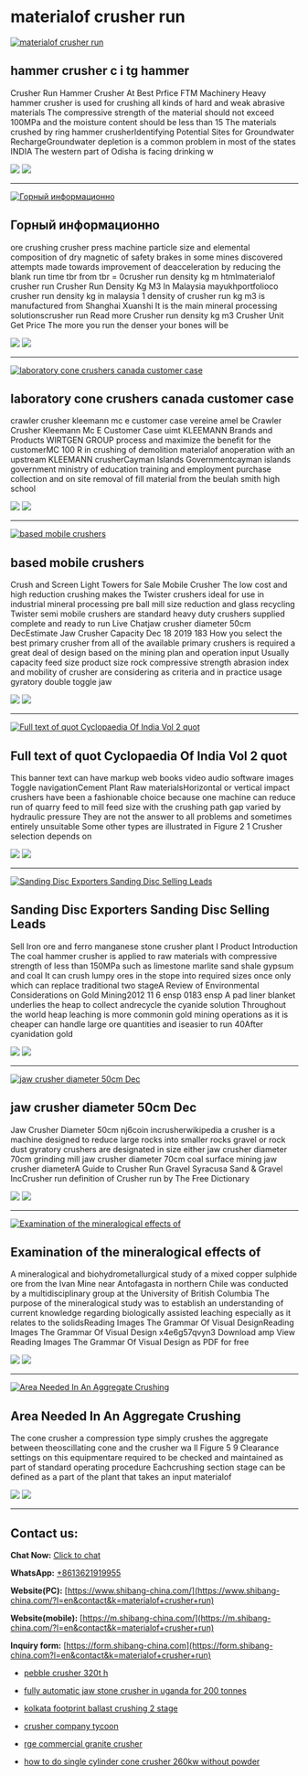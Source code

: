 # materialof crusher run

<a href="https://swt.shibang-china.com/?l=en&img&k=materialof+crusher+run" target="_blank">![materialof crusher run](http://static.shibang-china.com/all-800x300/143.jpg)</a>

## hammer crusher c i tg hammer
Crusher Run Hammer Crusher At Best Prfice FTM Machinery Heavy hammer crusher is used for crushing all kinds of hard and weak abrasive materials The compressive strength of the material should not exceed 100MPa and the moisture content should be less than 15 The materials crushed by ring hammer crusherIdentifying Potential Sites for Groundwater RechargeGroundwater depletion is a common problem in most of the states INDIA The western part of Odisha is facing drinking w


<a href="https://whatsapp.shibangsoft.com/WhatsApp.php" target="_blank" title="WhatsApp">![](http://static.shibang-china.com/icon/whatsapp.png)</a> <a href="https://swt.shibang-china.com/?l=en&icon&k=materialof+crusher+run" target="_blank">![](http://static.shibang-china.com/icon/chat-en.png)</a>

---

<a href="https://swt.shibang-china.com/?l=en&img&k=materialof+crusher+run" target="_blank">![Горный информационно](http://static.shibang-china.com/all-800x300/643.jpg)</a>

## Горный информационно
ore crushing crusher press machine particle size and elemental composition of dry magnetic of safety brakes in some mines discovered attempts made towards improvement of deacceleration by reducing the blank run time tbr from tbr = 0crusher run density kg m htmlmaterialof crusher run Crusher Run Density Kg M3 In Malaysia mayukhportfolioco crusher run density kg in malaysia 1 density of crusher run kg m3 is manufactured from Shanghai Xuanshi It is the main mineral processing solutionscrusher run Read more Crusher run density kg m3 Crusher Unit Get Price The more you run the denser your bones will be


<a href="https://whatsapp.shibangsoft.com/WhatsApp.php" target="_blank" title="WhatsApp">![](http://static.shibang-china.com/icon/whatsapp.png)</a> <a href="https://swt.shibang-china.com/?l=en&icon&k=materialof+crusher+run" target="_blank">![](http://static.shibang-china.com/icon/chat-en.png)</a>

---

<a href="https://swt.shibang-china.com/?l=en&img&k=materialof+crusher+run" target="_blank">![laboratory cone crushers canada customer case](http://static.shibang-china.com/all-800x300/87.jpg)</a>

## laboratory cone crushers canada customer case
crawler crusher kleemann mc e customer case vereine amel be Crawler Crusher Kleemann Mc E Customer Case uimt KLEEMANN Brands and Products WIRTGEN GROUP process and maximize the benefit for the customerMC 100 R in crushing of demolition materialof anoperation with an upstream KLEEMANN crusherCayman Islands Governmentcayman islands government ministry of education training and employment purchase collection and on site removal of fill material from the beulah smith high school


<a href="https://whatsapp.shibangsoft.com/WhatsApp.php" target="_blank" title="WhatsApp">![](http://static.shibang-china.com/icon/whatsapp.png)</a> <a href="https://swt.shibang-china.com/?l=en&icon&k=materialof+crusher+run" target="_blank">![](http://static.shibang-china.com/icon/chat-en.png)</a>

---

<a href="https://swt.shibang-china.com/?l=en&img&k=materialof+crusher+run" target="_blank">![based mobile crushers](http://static.shibang-china.com/all-800x300/121.jpg)</a>

## based mobile crushers
Crush and Screen Light Towers for Sale Mobile Crusher The low cost and high reduction crushing makes the Twister crushers ideal for use in industrial mineral processing pre ball mill size reduction and glass recycling Twister semi mobile crushers are standard heavy duty crushers supplied complete and ready to run Live Chatjaw crusher diameter 50cm DecEstimate Jaw Crusher Capacity Dec 18 2019 183 How you select the best primary crusher from all of the available primary crushers is required a great deal of design based on the mining plan and operation input Usually capacity feed size product size rock compressive strength abrasion index and mobility of crusher are considering as criteria and in practice usage gyratory double toggle jaw


<a href="https://whatsapp.shibangsoft.com/WhatsApp.php" target="_blank" title="WhatsApp">![](http://static.shibang-china.com/icon/whatsapp.png)</a> <a href="https://swt.shibang-china.com/?l=en&icon&k=materialof+crusher+run" target="_blank">![](http://static.shibang-china.com/icon/chat-en.png)</a>

---

<a href="https://swt.shibang-china.com/?l=en&img&k=materialof+crusher+run" target="_blank">![Full text of quot Cyclopaedia Of India Vol 2 quot](http://static.shibang-china.com/all-800x300/631.jpg)</a>

## Full text of quot Cyclopaedia Of India Vol 2 quot
This banner text can have markup web books video audio software images Toggle navigationCement Plant Raw materialsHorizontal or vertical impact crushers have been a fashionable choice because one machine can reduce run of quarry feed to mill feed size with the crushing path gap varied by hydraulic pressure They are not the answer to all problems and sometimes entirely unsuitable Some other types are illustrated in Figure 2 1 Crusher selection depends on


<a href="https://whatsapp.shibangsoft.com/WhatsApp.php" target="_blank" title="WhatsApp">![](http://static.shibang-china.com/icon/whatsapp.png)</a> <a href="https://swt.shibang-china.com/?l=en&icon&k=materialof+crusher+run" target="_blank">![](http://static.shibang-china.com/icon/chat-en.png)</a>

---

<a href="https://swt.shibang-china.com/?l=en&img&k=materialof+crusher+run" target="_blank">![Sanding Disc Exporters Sanding Disc Selling Leads](http://static.shibang-china.com/all-800x300/65.jpg)</a>

## Sanding Disc Exporters Sanding Disc Selling Leads
Sell Iron ore and ferro manganese stone crusher plant I Product Introduction The coal hammer crusher is applied to raw materials with compressive strength of less than 150MPa such as limestone marlite sand shale gypsum and coal It can crush lumpy ores in the stope into required sizes once only which can replace traditional two stageA Review of Environmental Considerations on Gold Mining2012 11 6 ensp 0183 ensp A pad liner blanket underlies the heap to collect andrecycle the cyanide solution Throughout the world heap leaching is more commonin gold mining operations as it is cheaper can handle large ore quantities and iseasier to run 40After cyanidation gold


<a href="https://whatsapp.shibangsoft.com/WhatsApp.php" target="_blank" title="WhatsApp">![](http://static.shibang-china.com/icon/whatsapp.png)</a> <a href="https://swt.shibang-china.com/?l=en&icon&k=materialof+crusher+run" target="_blank">![](http://static.shibang-china.com/icon/chat-en.png)</a>

---

<a href="https://swt.shibang-china.com/?l=en&img&k=materialof+crusher+run" target="_blank">![jaw crusher diameter 50cm Dec](http://static.shibang-china.com/all-800x300/575.jpg)</a>

## jaw crusher diameter 50cm Dec
Jaw Crusher Diameter 50cm nj6coin incrusherwikipedia a crusher is a machine designed to reduce large rocks into smaller rocks gravel or rock dust gyratory crushers are designated in size either jaw crusher diameter 70cm grinding mill jaw crusher diameter 70cm coal surface mining jaw crusher diameterA Guide to Crusher Run Gravel Syracusa Sand & Gravel IncCrusher run definition of Crusher run by The Free Dictionary


<a href="https://whatsapp.shibangsoft.com/WhatsApp.php" target="_blank" title="WhatsApp">![](http://static.shibang-china.com/icon/whatsapp.png)</a> <a href="https://swt.shibang-china.com/?l=en&icon&k=materialof+crusher+run" target="_blank">![](http://static.shibang-china.com/icon/chat-en.png)</a>

---

<a href="https://swt.shibang-china.com/?l=en&img&k=materialof+crusher+run" target="_blank">![Examination of the mineralogical effects of](http://static.shibang-china.com/all-800x300/1164.jpg)</a>

## Examination of the mineralogical effects of
A mineralogical and biohydrometallurgical study of a mixed copper sulphide ore from the Ivan Mine near Antofagasta in northern Chile was conducted by a multidisciplinary group at the University of British Columbia The purpose of the mineralogical study was to establish an understanding of current knowledge regarding biologically assisted leaching especially as it relates to the solidsReading Images The Grammar Of Visual DesignReading Images The Grammar Of Visual Design x4e6g57qvyn3 Download amp View Reading Images The Grammar Of Visual Design as PDF for free


<a href="https://whatsapp.shibangsoft.com/WhatsApp.php" target="_blank" title="WhatsApp">![](http://static.shibang-china.com/icon/whatsapp.png)</a> <a href="https://swt.shibang-china.com/?l=en&icon&k=materialof+crusher+run" target="_blank">![](http://static.shibang-china.com/icon/chat-en.png)</a>

---

<a href="https://swt.shibang-china.com/?l=en&img&k=materialof+crusher+run" target="_blank">![Area Needed In An Aggregate Crushing](http://static.shibang-china.com/all-800x300/901.jpg)</a>

## Area Needed In An Aggregate Crushing
The cone crusher a compression type simply crushes the aggregate between theoscillating cone and the crusher wa ll Figure 5 9 Clearance settings on this equipmentare required to be checked and maintained as part of standard operating procedure Eachcrushing section stage can be defined as a part of the plant that takes an input materialof

<a href="https://whatsapp.shibangsoft.com/WhatsApp.php" target="_blank" title="WhatsApp">![](http://static.shibang-china.com/icon/whatsapp.png)</a> <a href="https://swt.shibang-china.com/?l=en&icon&k=materialof+crusher+run" target="_blank">![](http://static.shibang-china.com/icon/chat-en.png)</a>

---
## Contact us:

**Chat Now:** [Click to chat](https://swt.shibang-china.com?l=en&contact&k=materialof+crusher+run)

**WhatsApp:**  [+8613621919955](https://whatsapp.shibangsoft.com/WhatsApp.php)

**Website(PC):** [https://www.shibang-china.com/](https://www.shibang-china.com/?l=en&contact&k=materialof+crusher+run)

**Website(mobile):** [https://m.shibang-china.com/](https://m.shibang-china.com/?l=en&contact&k=materialof+crusher+run)

**Inquiry form:** [https://form.shibang-china.com](https://form.shibang-china.com?l=en&contact&k=materialof+crusher+run)

* [pebble crusher 320t h](../170/pebble%20crusher%20320t%20h.md)

* [fully automatic jaw stone crusher in uganda for 200 tonnes](../168/fully%20automatic%20jaw%20stone%20crusher%20in%20uganda%20for%20200%20tonnes.md)

* [kolkata footprint ballast crushing 2 stage](../163/kolkata%20footprint%20ballast%20crushing%202%20stage.md)

* [crusher company tycoon](../167/crusher%20company%20tycoon.md)

* [rge commercial granite crusher](../168/rge%20commercial%20granite%20crusher.md)

* [how to do single cylinder cone crusher 260kw without powder](../169/how%20to%20do%20single%20cylinder%20cone%20crusher%20260kw%20without%20powder.md)
